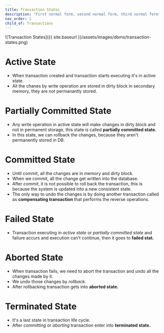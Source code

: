 ```yaml
---
title: Transaction States
description: "First normal form, second normal form, third normal form"
nav_order: 1
child_of: Transactions
---
```

![Transaction States]({{ site.baseurl }}/assets/images/dbms/transaction-states.png)

# Active State

- When transaction created and transaction starts executing it's in active state.
- All the chanes by write operation are stored in dirty block in secondary memory, they are not permanantly stored.

# Partially Committed State

- Any write operation in active state will make changes in dirty block and not in permanent storage, this state is called **partially committed state.**
- In this state, we can rollback the changes, because they aren't permanently stored in DB.

# Committed State

- Until commit, all the changes are in memory and dirty block.
- When we commit, all the change get written into the database.
- After *commit*, it is not possible to roll back the transaction, this is because the system is updated into a new consistent state.
- The only way to undo the changes is by doing another transaction called as **compensating transaction** that performs the reverse operations.

# Failed State

- Transaction executing in *active state* or *partially committed state* and failure accurs and execution can't continue, then it goes to **failed stat.**

# Aborted State

- When transaction fails, we need to abort the transaction and undo all the changes made by it.
- We undo those changes by *rollback.*
- After rollbacking transaction gets into **aborted state.**

# Terminated State

- It's a last state in transaction life cycle.
- After *committing* or *aborting* transaction enter into **terminated state.**
